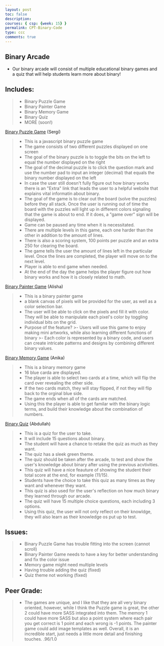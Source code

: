 ```yaml
---
layout: post
toc: false
description:
courses: { csp: {week: 15} }
permalink: CPT-Binary-Code
type: ccc
comments: true
---
```


## Binary Arcade

- Our binary arcade will consist of multiple educational binary games and a quiz that will help students learn more about binary!

## Includes: 
>- Binary Puzzle Game
>- Binary Painter Game
>- Binary Memory Game
>- Binary Quiz
>- MORE (soon!)

[Binary Puzzle Game](https://alishahussain.github.io/team2//b-g) (Sergi)

>- This is a javascript binary puzzle game
>- The game consists of two different puzzles displayed on one screen
>- The goal of the binary puzzle is to toggle the bits on the left to equal the number displayed on the right
>- The goal of the decimal puzzle is to click the question mark and use the number pad to input an integer (decimal) that equals the binary number displayed on the left
>- In case the user still doesn't fully figure out how binary works there is an "Extra" link that leads the user to a helpful website that explains vital informatin about binary. 
>- The goal of the game is to clear out the board (solve the puzzles) before they all stack. Once the user is running out of time the board with the puzzles will light up in different colors signaling that the game is about to end. If it does, a "game over" sign will be displayed. 
>- Game can be paused any time when it is necessitated. 
>- There are multiple levels in this game, each one harder than the other in addition to the amount of lines. 
>- There is also a scoring system, 100 points per puzzle and an extra 250 for clearing the board.
>- The game tells the user the amount of lines left in the particular level. Once the lines are completed, the player will move on to the next level.
>- Player is able to end game when needed. 
>- At the end of the day the game helps the player figure out how binary works and how it is closely related to math. 

[Binary Painter Game](https://alishahussain.github.io/team2//binary-painter) (Alisha)

>- This is a binary painter game
>- a blank canvas of pixels will be provided for the user, as well as a color selection bar. 
>- The user will be able to click on the pixels and fill it with color. They will be able to manipulate each pixel's color by toggling individual bits on the grid.
>- Purpose of the feature?
    >- Users will use this game to enjoy making mini artworks, while also learning different functions of binary
    >- Each color is represented by a binary code, and users can create intricate patterns and designs by combining different binary values.

[Binary Memory Game](https://alishahussain.github.io/team2//Binary-Quiz) (Anika)

>- This is a binary memory game 
>- 16 blue carda are displayed. 
>- The player is able to select two cards at a time, which will flip the card over revealing the other side. 
>- If the two cards match, they will stay flipped, if not they will flip back to the orginal blue side.
>- The game ends when all of the cards are matched. 
>- Using this the player is able to get familar with the binary logic terms, and build their knowledge about the combination of numbers. 

[Binary Quiz](https://alishahussain.github.io/team2//memory-game) (Abdullah)

>- This is a quiz for the user to take.
>- It will include 15 questions about binary.
>- The student will have a chance to retake the quiz as much as they want.
>- The quiz has a sleek green theme.
>- The quiz should be taken after the arcade, to test and show the user's knowledge about binary after using the previous acvtivities.
>- This quiz will have a nice feauture of showing the student their total score at the end, for example (11/15).
>- Students have the choice to take this quiz as many times as they want and whenever they want.
>- This quiz is also used for the user's reflection on how much binary they learned through our arcade.
>- The quiz will have 15 multiple choice questions, each including 3 options.
>- Using this quiz, the user will not only reflect on their knowldge, they will also learn as their knowledge os put up to test.

## Issues: 

>- Binary Puzzle Game has trouble fitting into the screen (cannot scroll)
>- Binary Painter Game needs to have a key for better understanding and fix the color issue
>- Memory game might need multiple levels
>- Having trouble adding the quiz (fixed)
>- Quiz theme not working (fixed)

## Peer Grade:
>- The games are unique, and I like that they are all very binary oriented, however, while I think the Puzzle game is great, the other 2 could have more SASS integrated into them. The memory 1 could have more SASS but also a point system where each pair you get correct is 1 point and each wrong is -1 points. The painter game could add image templates as well. Overall, it is an incredible start, just needs a little more detail and finishing touches.
.96/1.0